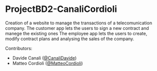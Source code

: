 # ProjectBD2-CanaliCordioli

Creation of a website to manage the transactions of a telecomunication company.
The customer app lets the users to sign a new contract and manege the existing ones
The employee app lets the users to create, modify contract plans and analysing the sales of the company. 

Contributors:
* Davide Canali ([@CanaliDavide](https://github.com/CanaliDavide))
* Matteo Cordioli ([@MatteoCordioli](https://github.com/MatteoCordioli))
